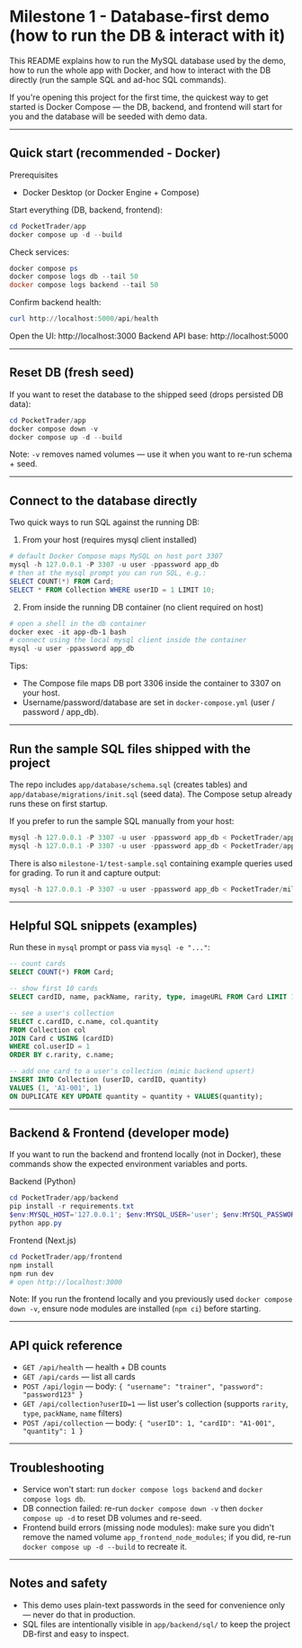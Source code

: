 # Milestone 1 - Database-first demo (how to run the DB & interact with it)

This README explains how to run the MySQL database used by the demo, how to run the whole app with Docker, and how to interact with the DB directly (run the sample SQL and ad-hoc SQL commands).

If you're opening this project for the first time, the quickest way to get started is Docker Compose — the DB, backend, and frontend will start for you and the database will be seeded with demo data.

---

## Quick start (recommended - Docker)

Prerequisites
- Docker Desktop (or Docker Engine + Compose)

Start everything (DB, backend, frontend):

```powershell
cd PocketTrader/app
docker compose up -d --build
```

Check services:

```powershell
docker compose ps
docker compose logs db --tail 50
docker compose logs backend --tail 50
```

Confirm backend health:

```powershell
curl http://localhost:5000/api/health
```

Open the UI: http://localhost:3000
Backend API base: http://localhost:5000

---

## Reset DB (fresh seed)

If you want to reset the database to the shipped seed (drops persisted DB data):

```powershell
cd PocketTrader/app
docker compose down -v
docker compose up -d --build
```

Note: `-v` removes named volumes — use it when you want to re-run schema + seed.

---

## Connect to the database directly

Two quick ways to run SQL against the running DB:

1) From your host (requires mysql client installed)

```powershell
# default Docker Compose maps MySQL on host port 3307
mysql -h 127.0.0.1 -P 3307 -u user -ppassword app_db
# then at the mysql prompt you can run SQL, e.g.:
SELECT COUNT(*) FROM Card;
SELECT * FROM Collection WHERE userID = 1 LIMIT 10;
```

2) From inside the running DB container (no client required on host)

```powershell
# open a shell in the db container
docker exec -it app-db-1 bash
# connect using the local mysql client inside the container
mysql -u user -ppassword app_db
```

Tips:
- The Compose file maps DB port 3306 inside the container to 3307 on your host.
- Username/password/database are set in `docker-compose.yml` (user / password / app_db).

---

## Run the sample SQL files shipped with the project

The repo includes `app/database/schema.sql` (creates tables) and `app/database/migrations/init.sql` (seed data). The Compose setup already runs these on first startup.

If you prefer to run the sample SQL manually from your host:

```powershell
mysql -h 127.0.0.1 -P 3307 -u user -ppassword app_db < PocketTrader/app/database/schema.sql
mysql -h 127.0.0.1 -P 3307 -u user -ppassword app_db < PocketTrader/app/database/migrations/init.sql
```

There is also `milestone-1/test-sample.sql` containing example queries used for grading. To run it and capture output:

```powershell
mysql -h 127.0.0.1 -P 3307 -u user -ppassword app_db < PocketTrader/milestone-1/test-sample.sql > PocketTrader/milestone-1/test-sample.out
```

---

## Helpful SQL snippets (examples)

Run these in `mysql` prompt or pass via `mysql -e "..."`:

```sql
-- count cards
SELECT COUNT(*) FROM Card;

-- show first 10 cards
SELECT cardID, name, packName, rarity, type, imageURL FROM Card LIMIT 10;

-- see a user's collection
SELECT c.cardID, c.name, col.quantity
FROM Collection col
JOIN Card c USING (cardID)
WHERE col.userID = 1
ORDER BY c.rarity, c.name;

-- add one card to a user's collection (mimic backend upsert)
INSERT INTO Collection (userID, cardID, quantity)
VALUES (1, 'A1-001', 1)
ON DUPLICATE KEY UPDATE quantity = quantity + VALUES(quantity);
```

---

## Backend & Frontend (developer mode)

If you want to run the backend and frontend locally (not in Docker), these commands show the expected environment variables and ports.

Backend (Python)

```powershell
cd PocketTrader/app/backend
pip install -r requirements.txt
$env:MYSQL_HOST='127.0.0.1'; $env:MYSQL_USER='user'; $env:MYSQL_PASSWORD='password'; $env:MYSQL_DATABASE='app_db'
python app.py
```

Frontend (Next.js)

```powershell
cd PocketTrader/app/frontend
npm install
npm run dev
# open http://localhost:3000
```

Note: If you run the frontend locally and you previously used `docker compose down -v`, ensure node modules are installed (`npm ci`) before starting.

---

## API quick reference

- `GET /api/health` — health + DB counts
- `GET /api/cards` — list all cards
- `POST /api/login` — body: `{ "username": "trainer", "password": "password123" }`
- `GET /api/collection?userID=1` — list user's collection (supports `rarity`, `type`, `packName`, `name` filters)
- `POST /api/collection` — body: `{ "userID": 1, "cardID": "A1-001", "quantity": 1 }`

---

## Troubleshooting

- Service won't start: run `docker compose logs backend` and `docker compose logs db`.
- DB connection failed: re-run `docker compose down -v` then `docker compose up -d` to reset DB volumes and re-seed.
- Frontend build errors (missing node modules): make sure you didn't remove the named volume `app_frontend_node_modules`; if you did, re-run `docker compose up -d --build` to recreate it.

---

## Notes and safety

- This demo uses plain-text passwords in the seed for convenience only — never do that in production.
- SQL files are intentionally visible in `app/backend/sql/` to keep the project DB-first and easy to inspect.

